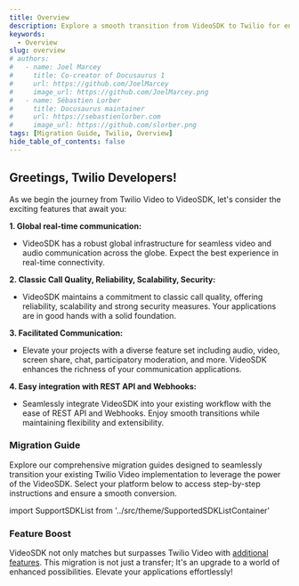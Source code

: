 ```yaml
---
title: Overview
description: Explore a smooth transition from VideoSDK to Twilio for enhanced video capabilities. Discover the seamless migration process and unlock a new level of video communication with our comprehensive guide..
keywords:
  - Overview
slug: overview
# authors:
#   - name: Joel Marcey
#     title: Co-creator of Docusaurus 1
#     url: https://github.com/JoelMarcey
#     image_url: https://github.com/JoelMarcey.png
#   - name: Sébastien Lorber
#     title: Docusaurus maintainer
#     url: https://sebastienlorber.com
#     image_url: https://github.com/slorber.png
tags: [Migration Guide, Twilio, Overview]
hide_table_of_contents: false
---
```


<!-- truncate -->

## **Greetings, Twilio Developers!**

As we begin the journey from Twilio Video to VideoSDK, let's consider the exciting features that await you:

**1. Global real-time communication:**

- VideoSDK has a robust global infrastructure for seamless video and audio communication across the globe. Expect the best experience in real-time connectivity.

**2. Classic Call Quality, Reliability, Scalability, Security:**

- VideoSDK maintains a commitment to classic call quality, offering reliability, scalability and strong security measures. Your applications are in good hands with a solid foundation.

**3. Facilitated Communication:**

- Elevate your projects with a diverse feature set including audio, video, screen share, chat, participatory moderation, and more. VideoSDK enhances the richness of your communication applications.

**4. Easy integration with REST API and Webhooks:**

- Seamlessly integrate VideoSDK into your existing workflow with the ease of REST API and Webhooks. Enjoy smooth transitions while maintaining flexibility and extensibility.

### **Migration Guide**

Explore our comprehensive migration guides designed to seamlessly transition your existing Twilio Video implementation to leverage the power of the VideoSDK. Select your platform below to access step-by-step instructions and ensure a smooth conversion.

import SupportSDKList from '../src/theme/SupportedSDKListContainer'

<SupportSDKList  />

### **Feature Boost**

VideoSDK not only matches but surpasses Twilio Video with [additional features](/tutorials/feature-map). This migration is not just a transfer; It's an upgrade to a world of enhanced possibilities. Elevate your applications effortlessly!
